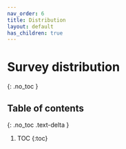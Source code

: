 ```yaml
---
nav_order: 6
title: Distribution
layout: default
has_children: true
---
```


# Survey distribution
{: .no_toc }

## Table of contents
{: .no_toc .text-delta }

1. TOC
{:toc}